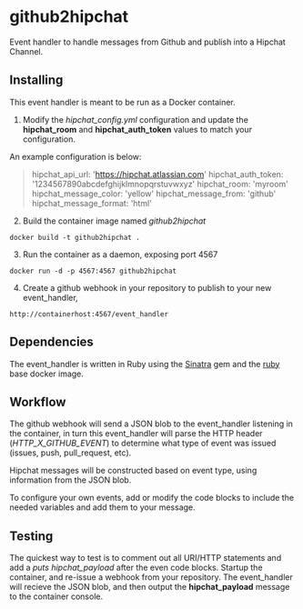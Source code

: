 github2hipchat
============

Event handler to handle messages from Github and publish into a Hipchat Channel.

## Installing

This event handler is meant to be run as a Docker container.

1. Modify the *hipchat_config.yml* configuration and update the **hipchat_room** and **hipchat_auth_token** values to match your configuration.

An example configuration is below:

> hipchat_api_url: 'https://hipchat.atlassian.com'
> hipchat_auth_token: '1234567890abcdefghijklmnopqrstuvwxyz'
> hipchat_room: 'myroom'
> hipchat_message_color: 'yellow'
> hipchat_message_from: 'github'
> hipchat_message_format: 'html'

2. Build the container image named *github2hipchat*
```
docker build -t github2hipchat .
```

3. Run the container as a daemon, exposing port 4567
```
docker run -d -p 4567:4567 github2hipchat
```

4. Create a github webhook in your repository to publish to your new event_handler,
```
http://containerhost:4567/event_handler
```

## Dependencies

The event_handler is written in Ruby using the [Sinatra](http://www.sinatrarb.com/) gem and the [ruby](https://hub.docker.com/_/ruby/) base docker image.

## Workflow

The github webhook will send a JSON blob to the event_handler listening in the container, in turn this event_handler will parse the HTTP header (*HTTP_X_GITHUB_EVENT*) to determine what type of event was issued (issues, push, pull_request, etc).

Hipchat messages will be constructed based on event type, using information from the JSON blob.

To configure your own events, add or modify the code blocks to include the needed variables and add them to your message.

## Testing

The quickest way to test is to comment out all URI/HTTP statements and add a *puts hipchat_payload* after the even code blocks. Startup the container, and re-issue a webhook from your repository. The event_handler will recieve the JSON blob, and then output the **hipchat_payload** message to the container console.
